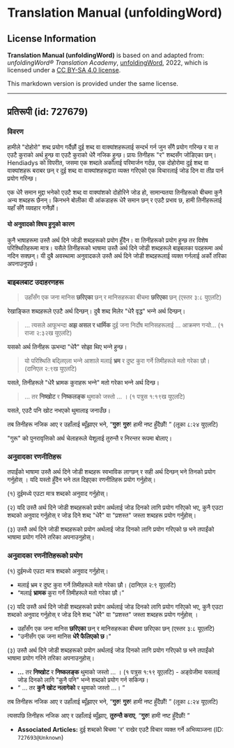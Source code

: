 # Translation Manual (unfoldingWord)

## License Information

**Translation Manual (unfoldingWord)** is based on and adapted from: _unfoldingWord® Translation Academy_, [unfoldingWord](https://unfoldingword.org/utw), 2022, which is licensed under a [CC BY-SA 4.0 license](https://creativecommons.org/licenses/by-sa/4.0/legalcode.en).

This markdown version is provided under the same license.



--------------------------------

## प्रतिरूपी (id: 727679)

### विवरण

हामीले "दोहोरो" शब्द प्रयोग गर्दैछौं दुई शब्द वा वाक्यांशहरूलाई सन्दर्भ गर्न जुन सँगै प्रयोग गरिन्छ र या त एउटै कुराको अर्थ हुन्छ वा एउटै कुराको धेरै नजिक हुन्छ। प्रायः तिनीहरू "र" शब्दसँग जोडिएका छन्। Hendiadys को विपरीत, जसमा एक शब्दले अर्कोलाई परिमार्जन गर्दछ, एक दोहोरोमा दुई शब्द वा वाक्यांशहरू बराबर छन् र दुई शब्द वा वाक्यांशहरूद्वारा व्यक्त गरिएको एक विचारलाई जोड दिन वा तीव्र पार्न प्रयोग गरिन्छ।

एक धेरै समान मुद्दा भनेको एउटै शब्द वा वाक्यांशको दोहोरिने जोड हो, सामान्यतया तिनीहरूको बीचमा कुनै अन्य शब्दहरू छैनन्। किनभने बोलीका यी आंकडाहरू धेरै समान छन् र एउटै प्रभाव छ, हामी तिनीहरूलाई यहाँ सँगै व्यवहार गर्नेछौं।

#### यो अनुवादको विषय हुनुको कारण

कुनै भाषाहरूमा उस्तै अर्थ दिने जोडी शब्दहरूको प्रयोग हुँदैन। वा तिनीहरूको प्रयोग हुन्छ तर विशेष परिश्थितिहरूमा मात्र। यसैले तिनीहरूको भाषामा उस्तै अर्थ दिने जोडी शब्दहरूले बाइबलका पदहरूमा अर्थ नदिन सक्छन्। यी दुबै अवस्थामा अनुवादकले उस्तै अर्थ दिने जोडी शब्दहरूलाई व्यक्त गर्नलाई अर्को तरिका अपनाउनुपर्छ।

### बाइबलबाट उदाहरणहरू

> उहाँसँग एक जना मानिस **छरिएका** छन् र मानिसहरूका बीचमा **छरिएका** छन् (एस्तर ३:८ युएलटि)

रेखाङ्‍कित शब्दहरूले एउटै अर्थ दिन्छन्। दुबै शब्द मिलेर "धेरै वृद्ध" भन्‍ने अर्थ दिन्छन्।

> … त्यसले आफूभन्दा **अझ असल र धार्मिक** दुई जना निर्दोष मानिसहरूलाई … आक्रमण गर्‍यो… (१ राजा २:३२ख युएलटि)

यसको अर्थ तिनीहरू ऊभन्दा "धेरै" सोझा थिए भन्‍ने हुन्छ।

> यो परिश्थिति बद्लिएला भन्‍ने आशाले मलाई **भ्रम** र दुष्ट कुरा गर्ने तिमीहरूले मतो गरेका छौ। (दानिएल २:९ख युएलटि)

यसले, तिनीहरूले "धेरै भ्रामक कुराहरू भन्‍ने" मतो गरेका भन्‍ने अर्थ दिन्छ।

> … तर **निष्खोट** र **निष्कलङ्‍क** थुमाको जस्तो … । (१ पत्रुस १:१९ख युएलटि)

यसले, एउटै पनि खोट नभएको थुमालाइ जनाउँछ।

तब तिनीहरू नजिक आए र उहाँलाई ब्यूँझाएर भने, “**गुरु**! **गुरु**! हामी नष्ट हुँदैछौं! ” (लूका ८:२४ युएलटि)

"गुरू" को पुनरावृत्तिको अर्थ चेलाहरूले येशूलाई तुरुन्तै र निरन्तर रूपमा बोलाए।

### अनुवादका रणनीतिहरू

तपाईंको भाषामा उस्तै अर्थ दिने जोडी शब्दहरू स्वभाविक लाग्छन् र सही अर्थ दिन्छन् भने तिनको प्रयोग गर्नुहोस् । यदि यस्तो हुँदैन भने तल दिइएका रणनीतिहरू प्रयोग गर्नुहोस्।

(१) दुईमध्ये एउटा मात्र शब्दको अनुवाद गर्नुहोस्।

(२) यदि उस्तै अर्थ दिने जोडी शब्दहरूको प्रयोग अर्थलाई जोड दिनको लागि प्रयोग गरिएको भए, कुनै एउटा शब्दको अनुवाद गर्नुहोस् र जोड दिने शब्द "धेरै" वा "प्रशस्त" जस्ता शब्दहरू प्रयोग गर्नुहोस्।

(३) उस्तै अर्थ दिने जोडी शब्दहरूको प्रयोग अर्थलाई जोड दिनको लागि प्रयोग गरिएको छ भने तपाईंको भाषामा प्रयोग गरिने तरिका अपनाउनुहोस्।

### अनुवादका रणनीतिहरूको प्रयोग

(१) दुईमध्ये एउटा मात्र शब्दको अनुवाद गर्नुहोस्।

* मलाई भ्रम र दुष्ट कुरा गर्ने तिमीहरूले मतो गरेका छौ। (दानिएल २:९ यूएलटि)
* “मलाई **भ्रामक** कुरा गर्ने तिमीहरूले मतो गरेका छौ।”

(२) यदि उस्तै अर्थ दिने जोडी शब्दहरूको प्रयोग अर्थलाई जोड दिनको लागि प्रयोग गरिएको भए, कुनै एउटा शब्दको अनुवाद गर्नुहोस् र जोड दिने शब्द "धेरै" वा "प्रशस्त" जस्ता शब्दहरू प्रयोग गर्नुहोस् ।

* उहाँसँग एक जना मानिस **छरिएका** छन् र मानिसहरूका बीचमा छरिएका छन् (एस्तर ३:८ यूएलटि)
* "उनीसँग एक जना मानिस **धेरै फैलिएको छ**।"

(३) उस्तै अर्थ दिने जोडी शब्दहरूको प्रयोग अर्थलाई जोड दिनको लागि प्रयोग गरिएको छ भने तपाईंको भाषामा प्रयोग गरिने तरिका अपनाउनुहोस्।

* **…** तर **निष्खोट** र **निष्कलङ्‍क** थुमाको जस्तो … । (१ पत्रुस १:१९ यूएलटि) \- अङ्ग्रेजीमा यसलाई जोड दिनको लागि "कुनै पनि" भन्‍ने शब्दको प्रयोग गर्न सकिन्छ।
* “ … तर **कुनै खोट नलागेको** र थुमाको जस्तो …। ”

तब तिनीहरू नजिक आए र उहाँलाई ब्यूँझाएर भने, “**गुरु**! **गुरु**! हामी नष्ट हुँदैछौं! ” (लूका ८:२४ यूएलटि)

त्यसपछि तिनीहरू नजिक आए र उहाँलाई ब्युँझाए, **तुरुन्तै कराए**, “**गुरु**! हामी नष्ट हुँदैछौं! ”

* **Associated Articles:** दुई शब्दको बिचमा 'र' राखेर एउटै विचार व्यक्त गर्ने अभिव्यञ्‍जना (ID: `727693@Unknown`)

